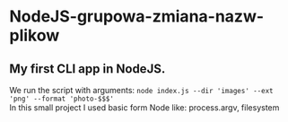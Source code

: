 # NodeJS-grupowa-zmiana-nazw-plikow

## My first CLI app in NodeJS.

We run the script with arguments: `node index.js --dir 'images' --ext 'png' --format 'photo-$$$'` <br/>
In this small project I used basic form Node like: process.argv, filesystem



